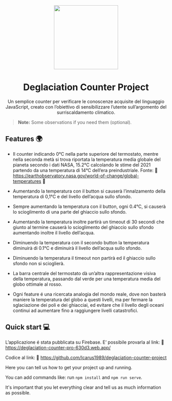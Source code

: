 <div align="center">
  <img src="./img/ff_logo2013.png" width="200px">
  <h1>Deglaciation Counter Project</h1>
</div>

<p align="center">
  Un semplice counter per verificare le conoscenze acquisite del linguaggio JavaScript, creato con l’obiettivo di sensibilizzare l’utente sull’argomento del surriscaldamento climatico. 
</p>


> **Note:** Some observations if you need them (optional).

## Features :earth_africa:


* Il counter indicando 0°C nella parte superiore del termostato, mentre nella seconda metà si trova riportata la temperatura media globale del pianeta secondo i dati NASA, 15.2°C calcolando le stime del 2021 partendo da una temperatura di 14°C dell’era preindustriale.
Fonte: :link: https://earthobservatory.nasa.gov/world-of-change/global-temperatures  :satellite:

* Aumentando la temperatura con il button si causerà l’innalzamento della temperatura di 0,1°C e del livello dell’acqua sullo sfondo.

* Sempre aumentando la temperatura con il button, ogni 0.4°C, si causerà lo scioglimento di una parte del ghiaccio sullo sfondo.

* Aumentando la temperatura inoltre partirà un timeout di 30 secondi che giunto al termine causerà lo scioglimento del ghiaccio sullo sfondo aumentando inoltre il livello dell’acqua. 

* Diminuendo la temperatura con il secondo button la temperatura diminuirà di 0.1°C e diminuirà il livello dell’acqua sullo sfondo.

* Diminuendo la temperatura il timeout non partirà ed il ghiaccio sullo sfondo non si scioglierà.

* La barra centrale del termostato dà un’altra rappresentazione visiva della temperatura, passando dal verde per una temperatura media del globo ottimale al rosso.

* Ogni feature é una ricercata analogia del mondo reale, dove non basterà maniere la temperatura del globo a questi livelli, ma per fermare la sglaciazione dei poli e dei ghiacciai, ed evitare che il livello degli oceani continui ad aumentare fino a raggiungere livelli catastrofici.

## Quick start  :computer:

L’applicazione é stata pubblicata su Firebase. E’ possibile provarla al link:
:link: https://deglaciation-counter-pro-630d3.web.app/

Codice al link:
:link: https://github.com/Icarus1989/deglaciation-counter-project

Here you can tell us how to get your project up and running.

You can add commands like: run `npm install` and `npm run serve`.

It's important that you let everything clear and tell us as much information as possible.